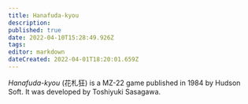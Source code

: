 ```yaml
---
title: Hanafuda-kyou
description: 
published: true
date: 2022-04-10T15:28:49.926Z
tags: 
editor: markdown
dateCreated: 2022-04-01T18:20:01.659Z
---
```


_Hanafuda-kyou_ (<span lang='ja'>花札狂</span>) is a MZ-22 game published in 1984 by Hudson Soft.
It was developed by Toshiyuki Sasagawa.

